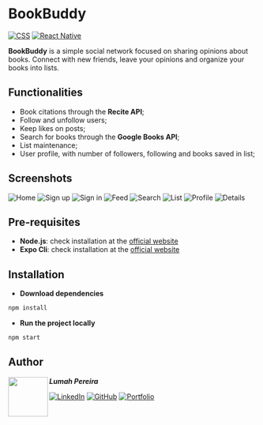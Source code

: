 # BookBuddy
[![CSS](https://img.shields.io/badge/CSS-1572B6?logo=css3&logoColor=fff)](#)
[![React Native](https://img.shields.io/badge/React_Native-%2320232a.svg?logo=react&logoColor=%2361DAFB)](#)

**BookBuddy** is a simple social network focused on sharing opinions about books. Connect with new friends, leave your opinions and organize your books into lists.

## Functionalities
- Book citations through the **Recite API**;
- Follow and unfollow users;
- Keep likes on posts;
- Search for books through the **Google Books API**;
- List maintenance;
- User profile, with number of followers, following and books saved in list;

## Screenshots
![Home](./screenshots/home.jpeg)
![Sign up](./screenshots/signup.jpeg)
![Sign in](./screenshots/signin.jpeg)
![Feed](./screenshots/feed.jpeg)
![Search](./screenshots/search.jpeg)
![List](./screenshots/list.jpeg)
![Profile](./screenshots/profile.jpeg)
![Details](./screenshots/details.jpeg)

## Pre-requisites
- **Node.js**: check installation at the [official website](https://nodejs.org/en/download)
- **Expo Cli**: check installation at the [official website](https://docs.expo.dev/workflow/expo-cli/)

## Installation
- **Download dependencies**
```bash
npm install
```

- **Run  the project locally**
```bash
npm start
```

## Author
<img src="https://github.com/lumahloi.png" width="80" align="left"/>

***Lumah Pereira***


[![LinkedIn](https://custom-icon-badges.demolab.com/badge/LinkedIn-0A66C2?logo=linkedin-white&logoColor=fff)](https://www.linkedin.com/in/lumah-pereira) [![GitHub](https://img.shields.io/badge/GitHub-%23121011.svg?logo=github&logoColor=white)](https://www.github.com/lumahloi) [![Portfolio](https://img.shields.io/badge/Portfolio-D47CBC.svg?logo=vercel&logoColor=white)](https://www.lumah-pereira.vercel.app)
